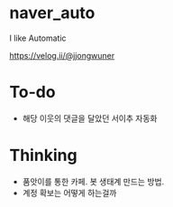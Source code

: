 # naver_auto
I like Automatic

https://velog.ii/@jjongwuner

# To-do
- 해당 이웃의 댓글을 달았던 서이추 자동화


# Thinking
- 품앗이를 통한 카페. 봇 생태계 만드는 방법.
- 계정 확보는 어떻게 하는걸까

